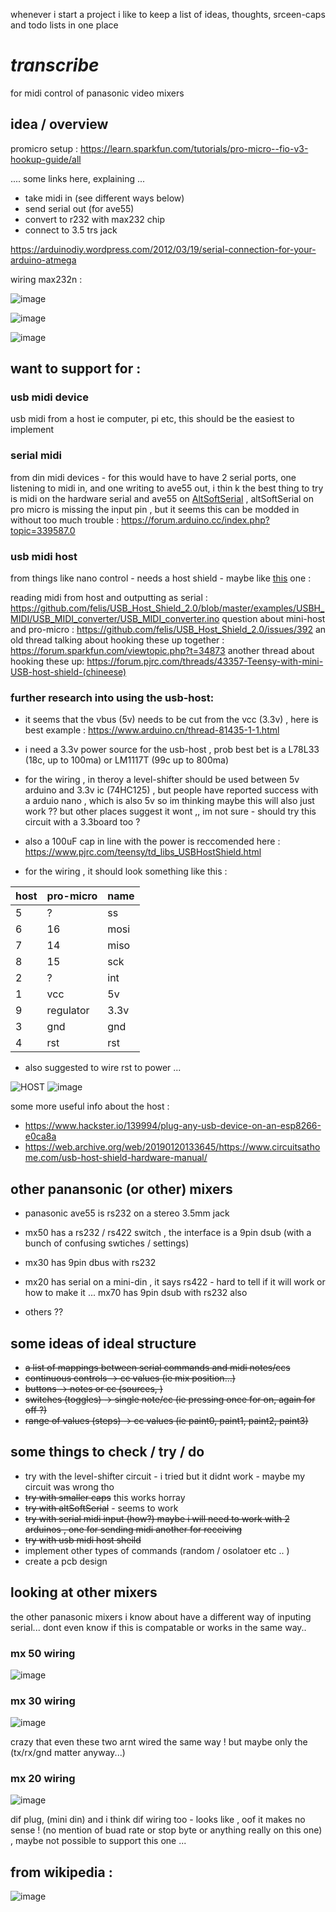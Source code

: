 whenever i start a project i like to keep a list of ideas, thoughts, srceen-caps and todo lists in one place

# _transcribe_
for midi control of panasonic video mixers

## idea / overview

promicro setup : https://learn.sparkfun.com/tutorials/pro-micro--fio-v3-hookup-guide/all

.... some links here, explaining ...

- take midi in (see different ways below)
- send serial out (for ave55)
- convert to r232 with max232 chip
- connect to 3.5 trs jack

https://arduinodiy.wordpress.com/2012/03/19/serial-connection-for-your-arduino-atmega

wiring max232n : 

![image](https://user-images.githubusercontent.com/12017938/71274322-665fc980-2354-11ea-928c-a6fc264001fb.png)

![image](https://user-images.githubusercontent.com/12017938/71275155-a030d000-2354-11ea-98e1-16ea6839eb72.png)

![image](https://user-images.githubusercontent.com/12017938/71278010-b6d82680-2356-11ea-99df-124c4aaaf7f1.png)

## want to support for : 

### usb midi device

usb midi from a host ie computer, pi etc, this should be the easiest to implement

### serial midi

from din midi devices - for this would have to have 2 serial ports, one listening to midi in, and one writing to ave55 out, i thin k the best thing to try is midi on the hardware serial and ave55 on [AltSoftSerial](https://www.pjrc.com/teensy/td_libs_AltSoftSerial.html) , altSoftSerial on pro micro is missing the input pin , but it seems this can be modded in without too much trouble : https://forum.arduino.cc/index.php?topic=339587.0

### usb midi host

from things like nano control - needs a host shield - maybe like [this](https://www.aliexpress.com/item/32942427334.html) one : 

reading midi from host and outputting as serial : https://github.com/felis/USB_Host_Shield_2.0/blob/master/examples/USBH_MIDI/USB_MIDI_converter/USB_MIDI_converter.ino
question about mini-host and pro-micro : https://github.com/felis/USB_Host_Shield_2.0/issues/392
an old thread talking about hooking these up together : https://forum.sparkfun.com/viewtopic.php?t=34873
another thread about hooking these up: https://forum.pjrc.com/threads/43357-Teensy-with-mini-USB-host-shield-(chineese)

### further research into using the usb-host:

- it seems that the vbus (5v) needs to be cut from the vcc (3.3v) , here is best example : https://www.arduino.cn/thread-81435-1-1.html
- i need a 3.3v power source for the usb-host , prob best bet is a L78L33 (18c, up to 100ma) or LM1117T (99c up to 800ma)
- for the wiring , in theroy a level-shifter should be used between 5v arduino and 3.3v ic (74HC125) , but people have reported success with a arduio nano , which is also 5v so im thinking maybe this will also just work ?? but other places suggest it wont ,, im not sure - should try this circuit with a 3.3board too ?
- also a 100uF cap in line with the power is reccomended here : https://www.pjrc.com/teensy/td_libs_USBHostShield.html

- for the wiring , it should look something like this :

host | pro-micro | name
--- | --- | ---
5 | ? | ss
6 | 16 | mosi
7 | 14 | miso
8 | 15 | sck
2 | ? | int
1 | vcc | 5v
9 | regulator | 3.3v
3 | gnd | gnd
4 | rst | rst

- also suggested to wire rst to power ... 

![HOST](https://user-images.githubusercontent.com/12017938/71743665-6a680d00-2e65-11ea-9b93-f5de6802a3c6.JPG)
![image](https://user-images.githubusercontent.com/12017938/71743326-933bd280-2e64-11ea-9e26-02f71ec2c89f.png)

some more useful info about the host :
- https://www.hackster.io/139994/plug-any-usb-device-on-an-esp8266-e0ca8a
- https://web.archive.org/web/20190120133645/https://www.circuitsathome.com/usb-host-shield-hardware-manual/

## other panansonic (or other) mixers

- panasonic ave55 is rs232 on a stereo 3.5mm jack

- mx50 has a rs232 / rs422 switch , the interface is a 9pin dsub (with a bunch of confusing swtiches / settings)
- mx30 has 9pin dbus with rs232
- mx20 has serial on a mini-din , it says rs422 - hard to tell if it will work or how to make it ...
mx70 has 9pin dsub with rs232 also
- others ??

## some ideas of ideal structure

- ~~a list of mappings between serial commands and midi notes/ccs~~
- ~~continuous controls -> cc values (ie mix position...)~~
- ~~buttons -> notes or cc (sources, )~~
- ~~switches (toggles) -> single note/cc (ie pressing once for on, again for off ?)~~
- ~~range of values (steps) -> cc values (ie paint0, paint1, paint2, paint3)~~

## some things to check / try / do

- try with the level-shifter circuit - i tried but it didnt work - maybe my circuit was wrong tho
- ~~try with smaller caps~~ this works horray
- ~~try with altSoftSerial~~ - seems to work
- ~~try with serial midi input (how?) maybe i will need to work with 2 arduinos , one for sending midi another for receiving~~
- ~~try with usb midi host sheild~~ 
- implement other types of commands (random / osolatoer etc .. )
- create a pcb design

## looking at other  mixers

the other panasonic mixers i know about have a different way of inputing serial... dont even know if this is compatable or works in the same way..

### mx 50 wiring

![image](https://user-images.githubusercontent.com/12017938/72551825-f599c780-3895-11ea-9dfe-01caa6c28e96.png)

### mx 30 wiring

![image](https://user-images.githubusercontent.com/12017938/72551934-22e67580-3896-11ea-9557-71356cbbbd36.png)

crazy that even these two arnt wired the same way ! but maybe only the (tx/rx/gnd matter anyway...)

### mx 20 wiring

![image](https://user-images.githubusercontent.com/12017938/72552322-e6ffe000-3896-11ea-8446-043ce3df478d.png)

dif plug, (mini din) and i think dif wiring too - looks like , oof it makes no sense ! (no mention of buad rate or stop byte or anything really on this one) , maybe not possible to support this one ...

## from wikipedia :

![image](https://user-images.githubusercontent.com/12017938/72552976-32ff5480-3898-11ea-9528-21e9894f0128.png)


